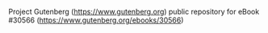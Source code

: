 Project Gutenberg (https://www.gutenberg.org) public repository for eBook #30566 (https://www.gutenberg.org/ebooks/30566)
